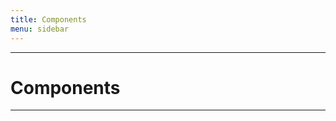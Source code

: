 ```yaml
---
title: Components
menu: sidebar
---
```


<div class="jumbotron">
  <hr class="border-0 d-flex my-5">
  <h1 class="display-4 text-center">Components</h1>
  <hr class="border-0 d-flex my-5">
</div>
